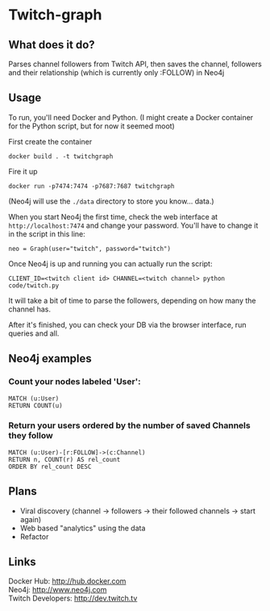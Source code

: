 # Twitch-graph

## What does it do?

Parses channel followers from Twitch API, then saves the channel, followers and their relationship (which is currently only :FOLLOW) in Neo4j

## Usage

To run, you'll need Docker and Python. (I might create a Docker container for the Python script, but for now it seemed moot)

First create the container
```
docker build . -t twitchgraph
```

Fire it up
```
docker run -p7474:7474 -p7687:7687 twitchgraph
```
(Neo4j will use the ```./data``` directory to store you know... data.)

When you start Neo4j the first time, check the web interface at ```http://localhost:7474``` and change your password. You'll have to change it in the script in this line:
```
neo = Graph(user="twitch", password="twitch")
```

Once Neo4j is up and running you can actually run the script:
```
CLIENT_ID=<twitch client id> CHANNEL=<twitch channel> python code/twitch.py
```

It will take a bit of time to parse the followers, depending on how many the channel has.  

After it's finished, you can check your DB via the browser interface, run queries and all.

## Neo4j examples

### Count your nodes labeled 'User':
```
MATCH (u:User)
RETURN COUNT(u)
```

### Return your users ordered by the number of saved Channels they follow
```
MATCH (u:User)-[r:FOLLOW]->(c:Channel)
RETURN n, COUNT(r) AS rel_count
ORDER BY rel_count DESC
```

## Plans

* Viral discovery (channel -> followers -> their followed channels -> start again)
* Web based "analytics" using the data
* Refactor

## Links

Docker Hub: http://hub.docker.com  
Neo4j: http://www.neo4j.com  
Twitch Developers: http://dev.twitch.tv